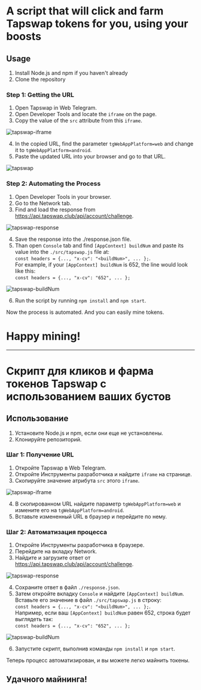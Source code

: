# A script that will click and farm Tapswap tokens for you, using your boosts

## Usage

1. Install Node.js and npm if you haven't already
2. Clone the repository

### Step 1: Getting the URL

1. Open Tapswap in Web Telegram.
2. Open Developer Tools and locate the `iframe` on the page.
3. Copy the value of the `src` attribute from this `iframe`.

![tapswap-iframe](./src/assets/tapswap-iframe.jpg)

4. In the copied URL, find the parameter `tgWebAppPlatform=web` and change it to `tgWebAppPlatform=android`.
5. Paste the updated URL into your browser and go to that URL.

![tapswap](./src/assets/tapswap.png)

### Step 2: Automating the Process

1. Open Developer Tools in your browser.
2. Go to the Network tab.
3. Find and load the response from https://api.tapswap.club/api/account/challenge.

![tapswap-response](./src/assets/tapswap-response.jpg)

4. Save the response into the ./response.json file.
5. Than open `Console` tab and find `[AppContext] buildNum` and paste its value into the `./src/tapswap.js` file at: <br> `const headers = {..., "x-cv": "<buildNum>", ... };`. <br> For example, if your `[AppContext] buildNum` is 652, the line would look like this: <br> `const headers = {..., "x-cv": "652", ... };`

![tapswap-buildNum](./src/assets/tapswap-buildNum.png)

6. Run the script by running `npm install` and `npm start`.

Now the process is automated. And you can easily mine tokens.

# Happy mining!

---

# Скрипт для кликов и фарма токенов Tapswap с использованием ваших бустов

## Использование

1. Установите Node.js и npm, если они еще не установлены.
2. Клонируйте репозиторий.

### Шаг 1: Получение URL

1. Откройте Tapswap в Web Telegram.
2. Откройте Инструменты разработчика и найдите `iframe` на странице.
3. Скопируйте значение атрибута `src` этого `iframe`.

![tapswap-iframe](./src/assets/tapswap-iframe.jpg)

4. В скопированном URL найдите параметр `tgWebAppPlatform=web` и измените его на `tgWebAppPlatform=android`.
5. Вставьте измененный URL в браузер и перейдите по нему.

### Шаг 2: Автоматизация процесса

1. Откройте Инструменты разработчика в браузере.
2. Перейдите на вкладку Network.
3. Найдите и загрузите ответ от https://api.tapswap.club/api/account/challenge.

![tapswap-response](./src/assets/tapswap-response.jpg)

4. Сохраните ответ в файл `./response.json`.
5. Затем откройте вкладку `Console` и найдите `[AppContext] buildNum`. Вставьте его значение в файл `./src/tapswap.js` в строку: <br> `const headers = {..., "x-cv": "<buildNum>", ... };`. <br> Например, если ваш `[AppContext] buildNum` равен 652, строка будет выглядеть так: <br> `const headers = {..., "x-cv": "652", ... };`

![tapswap-buildNum](./src/assets/tapswap-buildNum.png)

6. Запустите скрипт, выполнив команды `npm install` и `npm start`.

Теперь процесс автоматизирован, и вы можете легко майнить токены.

## Удачного майнинга!
